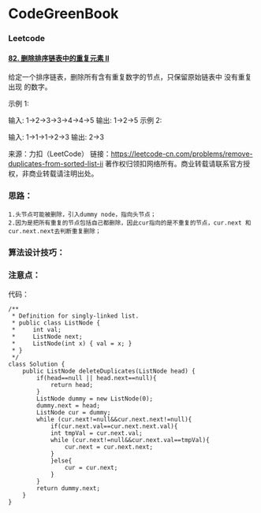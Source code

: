 # CodeGreenBook

### Leetcode

#### [82. 删除排序链表中的重复元素 II](https://leetcode-cn.com/problems/remove-duplicates-from-sorted-list-ii/)

给定一个排序链表，删除所有含有重复数字的节点，只保留原始链表中 没有重复出现 的数字。

示例 1:

输入: 1->2->3->3->4->4->5 
输出: 1->2->5
示例 2:

输入: 1->1->1->2->3
输出: 2->3

来源：力扣（LeetCode）
链接：https://leetcode-cn.com/problems/remove-duplicates-from-sorted-list-ii
著作权归领扣网络所有。商业转载请联系官方授权，非商业转载请注明出处。

### 思路：

```
1.头节点可能被删除，引入dummy node，指向头节点；
2.因为是把所有重复的节点包括自己都删除，因此cur指向的是不重复的节点，cur.next 和cur.next.next去判断重复删除；
```

### 算法设计技巧：



### 注意点：



代码：

```
/**
 * Definition for singly-linked list.
 * public class ListNode {
 *     int val;
 *     ListNode next;
 *     ListNode(int x) { val = x; }
 * }
 */
class Solution {
    public ListNode deleteDuplicates(ListNode head) {
        if(head==null || head.next==null){
            return head;
        }
        ListNode dummy = new ListNode(0);
        dummy.next = head;
        ListNode cur = dummy;
        while (cur.next!=null&&cur.next.next!=null){
            if(cur.next.val==cur.next.next.val){
            int tmpVal = cur.next.val;
            while (cur.next!=null&&cur.next.val==tmpVal){
                cur.next = cur.next.next;
            }
            }else{
                cur = cur.next;
            }
        }
        return dummy.next;
    }
}
```







